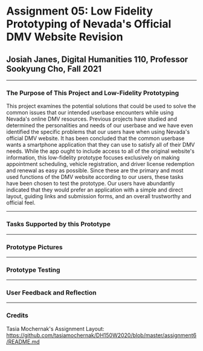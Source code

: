# Assignment 05: Low Fidelity Prototyping of Nevada's Official DMV Website Revision

## Josiah Janes, Digital Humanities 110, Professor Sookyung Cho, Fall 2021

---

### The Purpose of This Project and Low-Fidelity Prototyping
This project examines the potential solutions that could be used to solve the common issues that our intended userbase encounters while using Nevada's online DMV resources. Previous projects have studied and determined the personalities and needs of our userbase and we have even identified the specific problems that our users have when using Nevada's official DMV website. It has been concluded that the common userbase wants a smartphone application that they can use to satisfy all of their DMV needs. While the app ought to include access to all of the original website's information, this low-fidelity prototype focuses exclusively on making appointment scheduling, vehicle registration, and driver license redemption and renewal as easy as possible. Since these are the primary and most used functions of the DMV website according to our users, these tasks have been chosen to test the prototype. Our users have abundantly indicated that they would prefer an application with a simple and direct layout, guiding links and submission forms, and an overall trustworthy and official feel.

---

### Tasks Supported by this Prototype

---

### Prototype Pictures

---

### Prototype Testing

---

### User Feedback and Reflection

---
### Credits
Tasia Mochernak's Assignment Layout: https://github.com/tasiamochernak/DH150W2020/blob/master/assignment6/README.md
